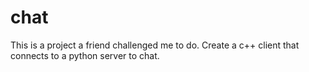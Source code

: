 # chat
This is a project a friend challenged me to do.
Create a c++ client that connects to a python server to chat.
